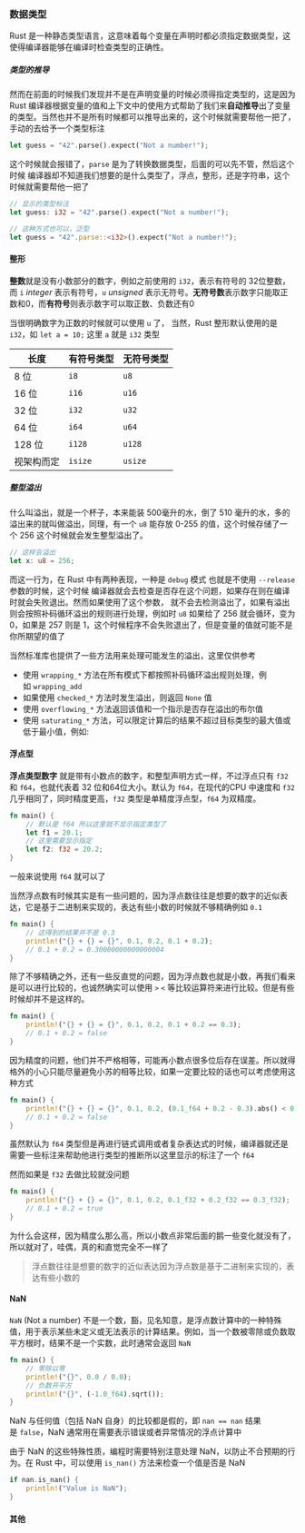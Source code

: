 ### 数据类型

Rust 是一种静态类型语言，这意味着每个变量在声明时都必须指定数据类型，这使得编译器能够在编译时检查类型的正确性。
##### 类型的推导

然而在前面的时候我们发现并不是在声明变量的时候必须得指定类型的，这是因为 Rust 编译器根据变量的值和上下文中的使用方式帮助了我们来**自动推导**出了变量的类型。当然也并不是所有时候都可以推导出来的，这个时候就需要帮他一把了，手动的去给予一个类型标注

```rust
let guess = "42".parse().expect("Not a number!");
```

这个时候就会报错了，`parse` 是为了转换数据类型，后面的可以先不管，然后这个时候 编译器却不知道我们想要的是什么类型了，浮点，整形，还是字符串，这个时候就需要帮他一把了

```rust
// 显示的类型标注
let guess: i32 = "42".parse().expect("Not a number!");

// 这种方式也可以，泛型
let guess = "42".parse::<i32>().expect("Not a number!");
```


#### 整形

**整数**就是没有小数部分的数字，例如之前使用的 `i32`，表示有符号的 32位整数，而 `i` _integer_ 表示有符号，`u` _unsigned_ 表示无符号。**无符号数**表示数字只能取正数和0，而**有符号**则表示数字可以取正数、负数还有0

当很明确数字为正数的时候就可以使用 `u` 了， 当然，Rust 整形默认使用的是 `i32`，如 `let a = 10;` 这里 `a` 就是 `i32` 类型

| 长度    | 有符号类型   | 无符号类型   |
| ----- | ------- | ------- |
| 8 位   | `i8`    | `u8`    |
| 16 位  | `i16`   | `u16`   |
| 32 位  | `i32`   | `u32`   |
| 64 位  | `i64`   | `u64`   |
| 128 位 | `i128`  | `u128`  |
| 视架构而定 | `isize` | `usize` |

##### 整型溢出

什么叫溢出，就是一个杯子，本来能装 500毫升的水，倒了 510 毫升的水，多的溢出来的就叫做溢出，同理，有一个 `u8` 能存放 0-255 的值，这个时候存储了一个 256 这个时候就会发生整型溢出了。

```rust
// 这样会溢出
let x: u8 = 256;
```

而这一行为，在 Rust 中有两种表现，一种是 `debug` 模式 也就是不使用 `--release` 参数的时候，这个时候 编译器就会去检查是否存在这个问题，如果存在则在编译时就会失败退出。然而如果使用了这个参数， 就不会去检测溢出了，如果有溢出则会按照补码循环溢出的规则进行处理，例如时 `u8` 如果给了 256 就会循环，变为0，如果是 257 则是 1，这个时候程序不会失败退出了，但是变量的值就可能不是你所期望的值了

当然标准库也提供了一些方法用来处理可能发生的溢出，这里仅供参考

- 使用 `wrapping_*` 方法在所有模式下都按照补码循环溢出规则处理，例如 `wrapping_add`
- 如果使用 `checked_*` 方法时发生溢出，则返回 `None` 值
- 使用 `overflowing_*` 方法返回该值和一个指示是否存在溢出的布尔值
- 使用 `saturating_*` 方法，可以限定计算后的结果不超过目标类型的最大值或低于最小值，例如:

#### 浮点型

**浮点类型数字** 就是带有小数点的数字，和整型声明方式一样，不过浮点只有 `f32` 和 `f64`，也就代表着 32 位和64位大小。默认为 `f64`，在现代的CPU 中速度和 `f32` 几乎相同了，同时精度更高，`f32` 类型是单精度浮点型，`f64` 为双精度。

```rust
fn main() {
	// 默认是 f64 所以这里就不显示指定类型了
	let f1 = 20.1;
	// 这里需要显示指定
	let f2: f32 = 20.2;
}
```

一般来说使用 `f64` 就可以了

当然浮点数有时候其实是有一些问题的，因为浮点数往往是想要的数字的近似表达，它是基于二进制来实现的，表达有些小数的时候就不够精确例如 `0.1`

```rust
fn main() {
	// 这得到的结果并不是 0.3
	println!("{} + {} = {}", 0.1, 0.2, 0.1 + 0.2);
	// 0.1 + 0.2 = 0.30000000000000004
}
```

除了不够精确之外，还有一些反直觉的问题，因为浮点数也就是小数，再我们看来是可以进行比较的，也诚然确实可以使用 `>` `<` 等比较运算符来进行比较。但是有些时候却并不是这样的。

```rust
fn main() {
	println!("{} + {} = {}", 0.1, 0.2, 0.1 + 0.2 == 0.3);
	// 0.1 + 0.2 = false
}
```

因为精度的问题，他们并不严格相等，可能再小数点很多位后存在误差。所以就得格外的小心只能尽量避免小苏的相等比较，如果一定要比较的话也可以考虑使用这种方式

```rust
fn main() {
	println!("{} + {} = {}", 0.1, 0.2, (0.1_f64 + 0.2 - 0.3).abs() < 0.00001);
	// 0.1 + 0.2 = false
}
```

虽然默认为 `f64` 类型但是再进行链式调用或者复杂表达式的时候，编译器就还是需要一些标注来帮助他进行类型的推断所以这里显示的标注了一个 `f64`

然而如果是 `f32` 去做比较就没问题

```rust
fn main() {
	println!("{} + {} = {}", 0.1, 0.2, 0.1_f32 + 0.2_f32 == 0.3_f32);
	// 0.1 + 0.2 = true
}
```

为什么会这样，因为精度么那么高，所以小数点非常后面的鹅一些变化就没有了，所以就对了，哇偶，真的和直觉完全不一样了

> 浮点数往往是想要的数字的近似表达因为浮点数是基于二进制来实现的，表达有些小数的

#### NaN

`NaN` (Not a number) 不是一个数，豁，见名知意，是浮点数计算中的一种特殊值，用于表示某些未定义或无法表示的计算结果。例如，当一个数被零除或负数取平方根时，结果不是一个实数，此时通常会返回 `NaN`

```rust
fn main() {
	// 零除以零
	println!("{}", 0.0 / 0.0);
	// 负数开平方
	println!("{}", (-1.0_f64).sqrt());
}
```

NaN 与任何值（包括 NaN 自身）的比较都是假的，即 `nan == nan` 结果是 `false`，NaN 通常用在需要表示错误或者异常情况的浮点计算中

由于 NaN 的这些特殊性质，编程时需要特别注意处理 NaN，以防止不合预期的行为。在 Rust 中，可以使用 `is_nan()` 方法来检查一个值是否是 NaN

```rust
if nan.is_nan() {
    println!("Value is NaN");
}
```

#### 其他
